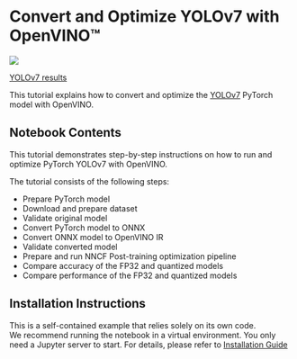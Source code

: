 # Convert and Optimize YOLOv7 with OpenVINO™

<img referrerpolicy="no-referrer-when-downgrade" src="https://static.scarf.sh/a.png?x-pxid=5b5a4db0-7875-4bfb-bdbd-01698b5b1a77&file=notebooks/yolov7-optimization/README.md" />

[YOLOv7 results](https://raw.githubusercontent.com/WongKinYiu/yolov7/main/figure/horses_prediction.jpg)

This tutorial explains how to convert and optimize the [YOLOv7](https://github.com/WongKinYiu/yolov7) PyTorch model with OpenVINO.


## Notebook Contents

This tutorial demonstrates step-by-step instructions on how to run and optimize PyTorch YOLOv7 with OpenVINO.

The tutorial consists of the following steps:
- Prepare PyTorch model
- Download and prepare dataset
- Validate original model
- Convert PyTorch model to ONNX
- Convert ONNX model to OpenVINO IR
- Validate converted model
- Prepare and run NNCF Post-training optimization pipeline
- Compare accuracy of the FP32 and quantized models
- Compare performance of the FP32 and quantized models

## Installation Instructions

This is a self-contained example that relies solely on its own code.</br>
We recommend running the notebook in a virtual environment. You only need a Jupyter server to start.
For details, please refer to [Installation Guide](../../README.md)

